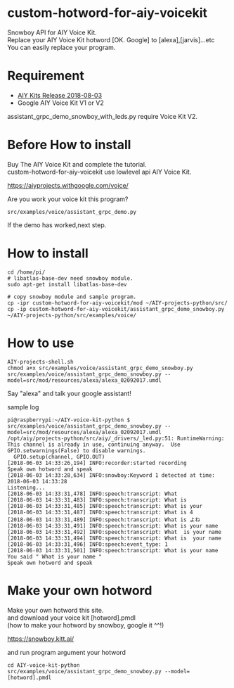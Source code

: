 # custom-hotword-for-aiy-voicekit
Snowboy API for AIY Voice Kit.    
Replace your AIY Voice Kit hotword [OK. Google] to [alexa],[jarvis]...etc  
You can easily replace your program.  

# Requirement

- [AIY Kits Release 2018-08-03](https://github.com/google/aiyprojects-raspbian/releases/tag/v20180803)
- Google AIY Voice Kit V1 or V2

assistant_grpc_demo_snowboy_with_leds.py require Voice Kit V2.

# Before How to install
Buy The AIY Voice Kit and complete the tutorial.  
custom-hotword-for-aiy-voicekit use lowlevel api AIY Voice Kit.

https://aiyprojects.withgoogle.com/voice/

Are you work your voice kit this program?
```
src/examples/voice/assistant_grpc_demo.py
```
If the demo has worked,next step.

# How to install

```
cd /home/pi/
# libatlas-base-dev need snowboy module.
sudo apt-get install libatlas-base-dev

# copy snowboy module and sample program.
cp -ipr custom-hotword-for-aiy-voicekit/mod ~/AIY-projects-python/src/
cp -ip custom-hotword-for-aiy-voicekit/assistant_grpc_demo_snowboy.py ~/AIY-projects-python/src/examples/voice/
```

# How to use

```
AIY-projects-shell.sh
chmod a+x src/examples/voice/assistant_grpc_demo_snowboy.py
src/examples/voice/assistant_grpc_demo_snowboy.py --model=src/mod/resources/alexa/alexa_02092017.umdl
```
Say "alexa" and talk your google assistant!

sample log
```
pi@raspberrypi:~/AIY-voice-kit-python $ src/examples/voice/assistant_grpc_demo_snowboy.py --model=src/mod/resources/alexa/alexa_02092017.umdl
/opt/aiy/projects-python/src/aiy/_drivers/_led.py:51: RuntimeWarning: This channel is already in use, continuing anyway.  Use GPIO.setwarnings(False) to disable warnings.
  GPIO.setup(channel, GPIO.OUT)
[2018-06-03 14:33:26,194] INFO:recorder:started recording
Speak own hotword and speak
[2018-06-03 14:33:28,634] INFO:snowboy:Keyword 1 detected at time: 2018-06-03 14:33:28
Listening...
[2018-06-03 14:33:31,478] INFO:speech:transcript: What
[2018-06-03 14:33:31,483] INFO:speech:transcript: What is
[2018-06-03 14:33:31,485] INFO:speech:transcript: What is your
[2018-06-03 14:33:31,487] INFO:speech:transcript: What is 4
[2018-06-03 14:33:31,489] INFO:speech:transcript: What is よね
[2018-06-03 14:33:31,491] INFO:speech:transcript: What is your name
[2018-06-03 14:33:31,492] INFO:speech:transcript: What  is your name
[2018-06-03 14:33:31,494] INFO:speech:transcript: What is  your name
[2018-06-03 14:33:31,496] INFO:speech:event_type: 1
[2018-06-03 14:33:31,501] INFO:speech:transcript: What is your name
You said " What is your name "
Speak own hotword and speak
```

# Make your own hotword
Make your own hotword this site.   
and download your voice kit [hotword].pmdl  
(how to make your hotword by snowboy, google it ^^!)

https://snowboy.kitt.ai/

and run program argument your hotword

```
cd AIY-voice-kit-python
src/examples/voice/assistant_grpc_demo_snowboy.py --model=[hotword].pmdl
```

